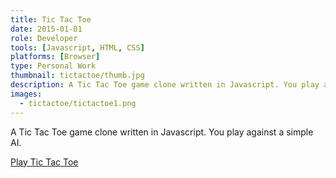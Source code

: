 ```yaml
---
title: Tic Tac Toe
date: 2015-01-01
role: Developer
tools: [Javascript, HTML, CSS]
platforms: [Browser]
type: Personal Work
thumbnail: tictactoe/thumb.jpg
description: A Tic Tac Toe game clone written in Javascript. You play against a simple AI.
images:
  - tictactoe/tictactoe1.png
---
```

A Tic Tac Toe game clone written in Javascript. You play against a simple AI.

[Play Tic Tac Toe](http://andreashackel.de/tictactoe)
